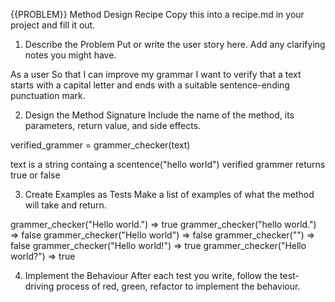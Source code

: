 {{PROBLEM}} Method Design Recipe
Copy this into a recipe.md in your project and fill it out.

1. Describe the Problem
   Put or write the user story here. Add any clarifying notes you might have.

As a user
So that I can improve my grammar
I want to verify that a text starts with a capital letter and ends with a suitable sentence-ending punctuation mark.

2. Design the Method Signature
   Include the name of the method, its parameters, return value, and side effects.

verified_grammer = grammer_checker(text)

text is a string containg a scentence("hello world")
verified grammer returns true or false


3. Create Examples as Tests
   Make a list of examples of what the method will take and return.


grammer_checker("Hello world.") => true
grammer_checker("hello world.") => false
grammer_checker("Hello world") => false
grammer_checker("") => false
grammer_checker("Hello world!") => true
grammer_checker("Hello world?") => true


4. Implement the Behaviour
   After each test you write, follow the test-driving process of red, green, refactor to implement the behaviour.